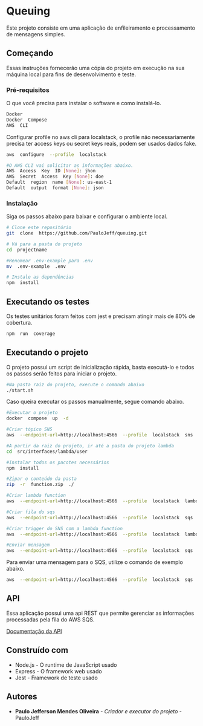 # Queuing

Este projeto consiste em uma aplicação de enfileiramento e processamento de mensagens simples.

## Começando
Essas instruções fornecerão uma cópia do projeto em execução na sua máquina local para fins de desenvolvimento e teste.

### Pré-requisitos
O que você precisa para instalar o software e como instalá-lo.
```bash
Docker
Docker  Compose
AWS  CLI
```
Configurar profile no aws cli para localstack, o profile não necessariamente precisa ter access keys ou secret keys reais, podem ser usados dados fake.

```bash
aws  configure  --profile  localstack

#O AWS CLI vai solicitar as informações abaixo.
AWS  Access  Key  ID [None]: jhon
AWS  Secret  Access  Key [None]: doe
Default  region  name [None]: us-east-1
Default  output  format [None]: json
```
### Instalação

Siga os passos abaixo para baixar e configurar o ambiente local.

```bash
# Clone este repositório
git  clone  https://github.com/PauloJeff/queuing.git

# Vá para a pasta do projeto
cd  projectname

#Renomear .env-example para .env
mv  .env-example  .env

# Instale as dependências
npm  install
```
## Executando os testes
Os testes unitários foram feitos com jest e precisam atingir mais de 80% de cobertura.

```bash
npm  run  coverage
```
## Executando o projeto

O projeto possui um script de inicialização rápida, basta executá-lo e todos os passos serão feitos para iniciar o projeto.

```bash
#Na pasta raiz do projeto, execute o comando abaixo
./start.sh
```

Caso queira executar os passos manualmente, segue comando abaixo.
```bash
#Executar o projeto
docker  compose  up  -d

#Criar tópico SNS
aws  --endpoint-url=http://localhost:4566  --profile  localstack  sns  create-topic  --name  user-creation-events  --output  table | cat

#A partir da raiz do projeto, ir até a pasta do projeto lambda
cd  src/interfaces/lambda/user

#Instalar todos os pacotes necessários
npm  install

#Zipar o conteúdo da pasta
zip  -r  function.zip  ./

#Criar lambda function
aws  --endpoint-url=http://localhost:4566  --profile  localstack  lambda  create-function  --function-name  localstack-lambda-user-sqs-trigger  --runtime  nodejs20.x  --role  arn:aws:iam::000000000000:role/user-lambda-noop-role  --handler  index.handler  --zip-file  fileb://function.zip  --timeout  120

#Criar fila do sqs
aws  --endpoint-url=http://localhost:4566  --profile  localstack  sqs  create-queue  --queue-name  UserQueue

#Criar trigger do SNS com a lambda function
aws  --endpoint-url=http://localhost:4566  --profile  localstack  lambda  create-event-source-mapping  --function-name  localstack-lambda-user-sqs-trigger  --batch-size  10  --event-source-arn  arn:aws:sqs:us-east-1:000000000000:UserQueue

#Enviar mensagem
aws  --endpoint-url=http://localhost:4566  --profile  localstack  sqs  send-message  --queue-url  http://sqs.us-east-1.localhost.localstack.cloud:4566/000000000000/UserQueue  --message-body  '{"name":"Jhon Doe","email":"jhon_doe@email.com","age":"45"}'
```

Para enviar uma mensagem para o SQS, utilize o comando de exemplo abaixo.

```bash
aws  --endpoint-url=http://localhost:4566  --profile  localstack  sqs  send-message  --queue-url  http://sqs.us-east-1.localhost.localstack.cloud:4566/000000000000/UserQueue  --message-body  '{"name":"Jhon Doe","email":"jhon_doe@email.com","age":"45"}'
````

## API
Essa aplicação possui uma api REST que permite gerenciar as informações processadas pela fila do AWS SQS.

[Documentação da API](https://documenter.getpostman.com/view/32699685/2sA3BkcspY)

## Construído com

* Node.js - O runtime de JavaScript usado
* Express - O framework web usado
* Jest - Framework de teste usado

## Autores

*  **Paulo Jefferson Mendes Oliveira** - *Criador e executor do projeto* - PauloJeff